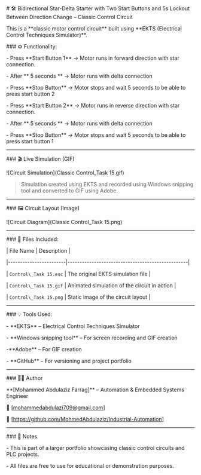 \# 🛠️ Bidirectional Star-Delta Starter with Two Start Buttons and 5s Lockout Between Direction Change – Classic Control Circuit



This is a \*\*classic motor control circuit\*\* built using \*\*EKTS (Electrical Control Techniques Simulator)\*\*.



\### ⚙️ Functionality:

\- Press \*\*Start Button 1\*\* → Motor runs in forward direction with star connection.

\- After \*\* 5 seconds \*\* → Motor runs with delta connection

\- Press \*\*Stop Button\*\* → Motor stops and wait 5 seconds to be able to press start button 2

\- Press \*\*Start Button 2\*\* → Motor runs in reverse direction with star connection.

\- After \*\* 5 seconds \*\* → Motor runs with delta connection

\- Press \*\*Stop Button\*\* → Motor stops and wait 5 seconds to be able to press start button 1


---



\### 🎬 Live Simulation (GIF)



!\[Circuit Simulation](Classic Control\_Task 15.gif)



> Simulation created using EKTS and recorded using Windows snipping tool and converted to GIF using Adobe.



---



\### 🖼️ Circuit Layout (Image)



!\[Circuit Diagram](Classic Control\_Task 15.png)



---



\### 📁 Files Included:

| File Name              | Description                                      |

|------------------------|--------------------------------------------------|

| `Control\_Task 15.esc` | The original EKTS simulation file                |

| `Control\_Task 15.gif`  | Animated simulation of the circuit in action     |

| `Control\_Task 15.png`  | Static image of the circuit layout               |



---



\### 💡 Tools Used:

\- \*\*EKTS\*\* – Electrical Control Techniques Simulator

\- \*\*Windows snipping tool\*\* – For screen recording and GIF creation

-\*\*Adobe\*\* – For GIF creation

\- \*\*GitHub\*\* – For versioning and project portfolio



---



\### 👨‍🔧 Author

\*\*\[Mohammed Abdulaziz Farrag]\*\* – Automation \& Embedded Systems Engineer  

📧 \[mohammedabdulazi709@gmail.com]  

🔗 \[https://github.com/MohmedAbdulaziz/Industrial-Automation]



---



\### 📌 Notes

\- This is part of a larger portfolio showcasing classic control circuits and PLC projects.

\- All files are free to use for educational or demonstration purposes.





